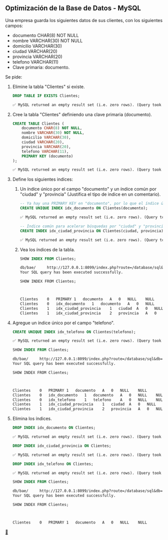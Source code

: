 ## Optimización de la Base de Datos - MySQL

Una empresa guarda los siguientes datos de sus clientes, con los siguientes campos:

* documento CHAR(8) NOT NULL
* nombre VARCHAR(30) NOT NULL
* domicilio VARCHAR(30)
* ciudad VARCHAR(20)
* provincia VARCHAR(20)
* telefono VARCHAR(11)
* Clave primaria: documento.

Se pide:

1. Elimine la tabla "Clientes" si existe.

    ```sql
    DROP TABLE IF EXISTS Clientes;
    ```

    ```txt
    ✅ MySQL returned an empty result set (i.e. zero rows). (Query took 0.0037 seconds.)
    ```
2. Cree la tabla "Clientes" definiendo una clave primaria (documento).

    ```sql
    CREATE TABLE Clientes (
        documento CHAR(8) NOT NULL,
        nombre VARCHAR(30) NOT NULL,
        domicilio VARCHAR(30),
        ciudad VARCHAR(20),
        provincia VARCHAR(20),
        telefono VARCHAR(11),
        PRIMARY KEY (documento)
    );
    ```

    ```txt
    ✅ MySQL returned an empty result set (i.e. zero rows). (Query took 0.0247 seconds.)
    ```
3. Define los siguientes indices:

    1. Un índice único por el campo "documento" y un índice común por "ciudad" y "provincia" (Justifica el tipo de indice en un comentario).

        ```sql
        -- Ya hay una PRIMARY KEY en "documento", por lo que el índice único es redundante, pero lo dejamos por requerimiento.
        CREATE UNIQUE INDEX idx_documento ON Clientes(documento);
        ```

        ```txt
        ✅ MySQL returned an empty result set (i.e. zero rows). (Query took 0.0167 seconds.)
        ```

        ```sql
        -- Índice común para acelerar búsquedas por "ciudad" y "provincia".
        CREATE INDEX idx_ciudad_provincia ON Clientes(ciudad, provincia);
        ```

        ```txt
        ✅ MySQL returned an empty result set (i.e. zero rows). (Query took 0.0170 seconds.)
        ```
    2. Vea los índices de la tabla.

        ```sql
        SHOW INDEX FROM Clientes;
        ```

        ```txt
        db/bae/		http://127.0.0.1:8099/index.php?route=/database/sql&db=bae
        Your SQL query has been executed successfully.

        SHOW INDEX FROM Clientes;



        Clientes	0	PRIMARY	1	documento	A	0	NULL	NULL		BTREE			YES	NULL	
        Clientes	0	idx_documento	1	documento	A	0	NULL	NULL		BTREE			YES	NULL	
        Clientes	1	idx_ciudad_provincia	1	ciudad	A	0	NULL	NULL	YES	BTREE			YES	NULL	
        Clientes	1	idx_ciudad_provincia	2	provincia	A	0	NULL	NULL	YES	BTREE			YES	NULL	
        ```
4. Agregue un índice único por el campo "telefono".

    ```sql
    CREATE UNIQUE INDEX idx_telefono ON Clientes(telefono);
    ```

    ```txt
    ✅ MySQL returned an empty result set (i.e. zero rows). (Query took 0.0174 seconds.)
    ```

    ```sql
    SHOW INDEX FROM Clientes;
    ```

    ```txt
    db/bae/		http://127.0.0.1:8099/index.php?route=/database/sql&db=bae
    Your SQL query has been executed successfully.

    SHOW INDEX FROM Clientes;



    Clientes	0	PRIMARY	1	documento	A	0	NULL	NULL		BTREE			YES	NULL	
    Clientes	0	idx_documento	1	documento	A	0	NULL	NULL		BTREE			YES	NULL	
    Clientes	0	idx_telefono	1	telefono	A	0	NULL	NULL	YES	BTREE			YES	NULL	
    Clientes	1	idx_ciudad_provincia	1	ciudad	A	0	NULL	NULL	YES	BTREE			YES	NULL	
    Clientes	1	idx_ciudad_provincia	2	provincia	A	0	NULL	NULL	YES	BTREE			YES	NULL	
    ```
5. Elimina los índices.

    ```sql
    DROP INDEX idx_documento ON Clientes;
    ```

    ```txt
    ✅ MySQL returned an empty result set (i.e. zero rows). (Query took 0.0117 seconds.)
    ```

    ```sql
    DROP INDEX idx_ciudad_provincia ON Clientes;
    ```

    ```txt
    ✅ MySQL returned an empty result set (i.e. zero rows). (Query took 0.0128 seconds.)
    ```

    ```sql
    DROP INDEX idx_telefono ON Clientes;
    ```

    ```txt
    ✅ MySQL returned an empty result set (i.e. zero rows). (Query took 0.0119 seconds.)
    ```

    ```sql
    SHOW INDEX FROM Clientes;
    ```

    ```txt
    db/bae/		http://127.0.0.1:8099/index.php?route=/database/sql&db=bae
    Your SQL query has been executed successfully.
    
    SHOW INDEX FROM Clientes;
    
    
    
    Clientes	0	PRIMARY	1	documento	A	0	NULL	NULL		BTREE			YES	NULL	
    ```

<link rel="stylesheet" href="./../../../README.css">
<a class="scrollup" href="#top">&#x1F53C</a>